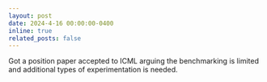 ```yaml
---
layout: post
date: 2024-4-16 00:00:00-0400
inline: true
related_posts: false
---
```


Got a position paper accepted to ICML arguing the benchmarking is limited and additional types of experimentation is needed. 
